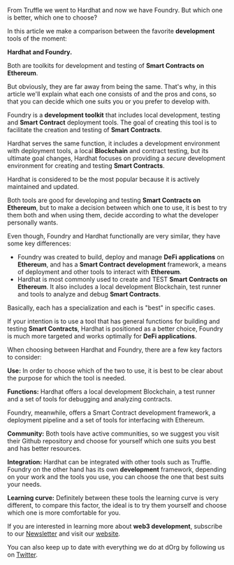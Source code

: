 From Truffle we went to Hardhat and now we have Foundry. But which one is better, which one to choose?

In this article we make a comparison between the favorite **development** tools of the moment:

**Hardhat and Foundry.**

Both are toolkits for development and testing of **Smart Contracts on Ethereum**.

But obviously, they are far away from being the same. That's why, in this article we'll explain what each one consists of and the pros and cons, so that you can decide which one suits you or you prefer to develop with.

Foundry is a **development toolkit** that includes local development, testing and **Smart Contract** deployment tools. The goal of creating this tool is to facilitate the creation and testing of **Smart Contracts**.

Hardhat serves the same function, it includes a development environment with deployment tools, a local **Blockchain** and contract testing, but its ultimate goal changes, Hardhat focuses on providing a _secure_ development environment for creating and testing **Smart Contracts**.

Hardhat is considered to be the most popular because it is actively maintained and updated.

Both tools are good for developing and testing **Smart Contracts on Ethereum**, but to make a decision between which one to use, it is best to try them both and when using them, decide according to what the developer personally wants.

Even though, Foundry and Hardhat functionally are very similar, they have some key differences:

- Foundry was created to build, deploy and manage **DeFi applications** on **Ethereum**, and has a **Smart Contract development** framework, a means of deployment and other tools to interact with **Ethereum**.
- Hardhat is most commonly used to create and TEST **Smart Contracts on Ethereum**. It also includes a local development Blockchain, test runner and tools to analyze and debug **Smart Contracts**.

Basically, each has a specialization and each is "best" in specific cases.

If your intention is to use a tool that has general functions for building and testing **Smart Contracts**, Hardhat is positioned as a better choice, Foundry is much more targeted and works optimally for **DeFi applications**.

When choosing between Hardhat and Foundry, there are a few key factors to consider:

**Use:** In order to choose which of the two to use, it is best to be clear about the purpose for which the tool is needed.

**Functions:** Hardhat offers a local development Blockchain, a test runner and a set of tools for debugging and analyzing contracts.

Foundry, meanwhile, offers a Smart Contract development framework, a deployment pipeline and a set of tools for interfacing with Ethereum.

**Community:** Both tools have active communities, so we suggest you visit their Github repository and choose for yourself which one suits you best and has better resources.

**Integration:** Hardhat can be integrated with other tools such as Truffle. Foundry on the other hand has its own **development** framework, depending on your work and the tools you use, you can choose the one that best suits your needs.

**Learning curve:** Definitely between these tools the learning curve is very different, to compare this factor, the ideal is to try them yourself and choose which one is more comfortable for you.

If you are interested in learning more about **web3 development**, subscribe to our [Newsletter](https://blog.dorg.tech/) and visit our [website](https://www.dorg.tech/).

You can also keep up to date with everything we do at dOrg by following us on [Twitter](https://twitter.com/dOrg_tech).
